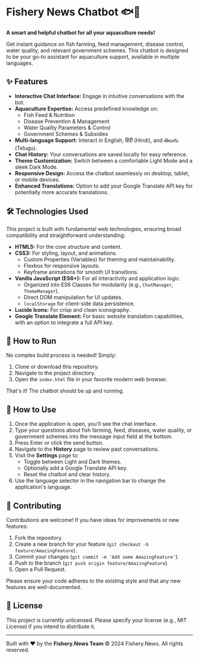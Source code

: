 # Fishery News Chatbot 🐟💬

**A smart and helpful chatbot for all your aquaculture needs!**

Get instant guidance on fish farming, feed management, disease control, water quality, and relevant government schemes. This chatbot is designed to be your go-to assistant for aquaculture support, available in multiple languages.

## ✨ Features

* **Interactive Chat Interface:** Engage in intuitive conversations with the bot.
* **Aquaculture Expertise:** Access predefined knowledge on:
    * Fish Feed & Nutrition
    * Disease Prevention & Management
    * Water Quality Parameters & Control
    * Government Schemes & Subsidies
* **Multi-language Support:** Interact in English, हिंदी (Hindi), and తెలుగు (Telugu).
* **Chat History:** Your conversations are saved locally for easy reference.
* **Theme Customization:** Switch between a comfortable Light Mode and a sleek Dark Mode.
* **Responsive Design:** Access the chatbot seamlessly on desktop, tablet, or mobile devices.
* **Enhanced Translations:** Option to add your Google Translate API key for potentially more accurate translations.

## 🛠️ Technologies Used

This project is built with fundamental web technologies, ensuring broad compatibility and straightforward understanding:

* **HTML5:** For the core structure and content.
* **CSS3:** For styling, layout, and animations.
    * Custom Properties (Variables) for theming and maintainability.
    * Flexbox for responsive layouts.
    * Keyframe animations for smooth UI transitions.
* **Vanilla JavaScript (ES6+):** For all interactivity and application logic.
    * Organized into ES6 Classes for modularity (e.g., `ChatManager`, `ThemeManager`).
    * Direct DOM manipulation for UI updates.
    * `localStorage` for client-side data persistence.
* **Lucide Icons:** For crisp and clean iconography.
* **Google Translate Element:** For basic website translation capabilities, with an option to integrate a full API key.

## 🚀 How to Run

No complex build process is needed! Simply:

1.  Clone or download this repository.
2.  Navigate to the project directory.
3.  Open the `index.html` file in your favorite modern web browser.

That's it! The chatbot should be up and running.

## 📖 How to Use

1.  Once the application is open, you'll see the chat interface.
2.  Type your questions about fish farming, feed, diseases, water quality, or government schemes into the message input field at the bottom.
3.  Press Enter or click the send button.
4.  Navigate to the **History** page to review past conversations.
5.  Visit the **Settings** page to:
    * Toggle between Light and Dark themes.
    * Optionally add a Google Translate API key.
    * Reset the chatbot and clear history.
6.  Use the language selector in the navigation bar to change the application's language.

## 🤝 Contributing

Contributions are welcome! If you have ideas for improvements or new features:

1.  Fork the repository.
2.  Create a new branch for your feature (`git checkout -b feature/AmazingFeature`).
3.  Commit your changes (`git commit -m 'Add some AmazingFeature'`).
4.  Push to the branch (`git push origin feature/AmazingFeature`).
5.  Open a Pull Request.

Please ensure your code adheres to the existing style and that any new features are well-documented.

## 📄 License

This project is currently unlicensed. Please specify your license (e.g., MIT License) if you intend to distribute it.

---

Built with ❤️ by the **Fishery.News Team**
&copy; 2024 Fishery.News. All rights reserved.